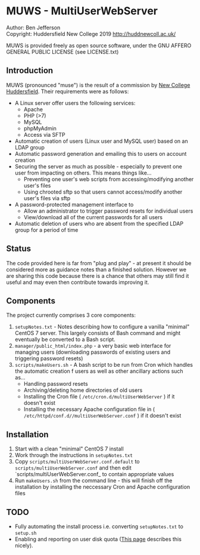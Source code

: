 # MUWS - MultiUserWebServer 

Author: Ben Jefferson  
Copyright: Huddersfield New College 2019 <http://huddnewcoll.ac.uk/>

MUWS is provided freely as open source software, under the GNU AFFERO GENERAL PUBLIC LICENSE (see LICENSE.txt)

## Introduction
MUWS (pronounced "muse") is the result of a commission by [New College Huddersfield](http://huddnewcoll.ac.uk). Their requirements were as follows:
* A Linux server offer users the following services:
	* Apache
	* PHP (>7)
	* MySQL
	* phpMyAdmin
	* Access via SFTP
* Automatic creation of users (Linux user and MySQL user) based on an LDAP group
* Automatic password generation and emailing this to users on account creation
* Securing the server as much as possible - especially to prevent one user from impacting on others. This means things like...
	* Preventing one user's web scripts from accessing/modifying another user's files
	* Using chrooted sftp so that users cannot access/modify another user's files via sftp
* A password-protected management interface to
	* Allow an administrator to trigger password resets for individual users
	* View/download all of the current passwords for all users
* Automatic deletion of users who are absent from the specified LDAP group for a period of time

## Status
The code provided here is far from "plug and play" - at present it should be considered more as guidance notes than a finished solution. However we are sharing this code because there is a chance that others may still find it useful and may even then contribute towards improving it.

## Components

The project currently comprises 3 core components:
1. `setupNotes.txt` - Notes describing how to configure a vanilla "minimal" CentOS 7 server. This largely consists of Bash command and might eventually be converted to a Bash script.
1. `manager/public_html/index.php` - a very basic web interface for managing users (downloading passwords of existing users and triggering password resets)
1. `scripts/makeUsers.sh` - A bash script to be run from Cron which handles the automatic creation f users as well as other ancillary actions such as...
	- Handling password resets
	- Archiving/deleting home directories of old users
	- Installing the Cron file ( `/etc/cron.d/multiUserWebServer` ) if it doesn't exist
	- Installing the necessary Apache configuration file in ( `/etc/httpd/conf.d//multiUserWebServer.conf` ) if it doesn't exist

## Installation
1. Start with a clean "minimal" CentOS 7 install
2. Work through the instructions in `setupNotes.txt`
3. Copy `scripts/multiUserWebServer.conf.default` to `scripts/multiUserWebServer.conf` and then edit `scripts/multiUserWebServer.conf_ to contain appropriate values
4. Run `makeUsers.sh` from the command line - this will finish off the installation by installing the neccessary Cron and Apache configuration files

## TODO
- Fully automating the install process i.e. converting `setupNotes.txt` to `setup.sh`
- Enabling and reporting on user disk quota ([This page](https://www.linuxtechi.com/enable-user-group-disk-quota-on-centos-7-rhel-7/) describes this nicely).

